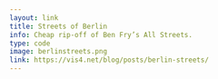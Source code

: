 ```yaml
---
layout: link
title: Streets of Berlin
info: Cheap rip-off of Ben Fry’s All Streets.
type: code
image: berlinstreets.png
link: https://vis4.net/blog/posts/berlin-streets/
---
```

